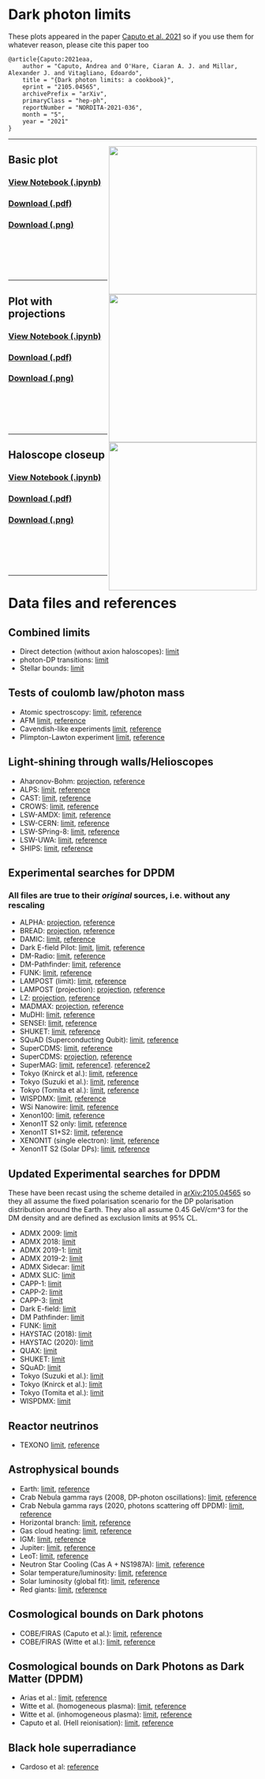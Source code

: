 # Dark photon limits

These plots appeared in the paper [Caputo et al. 2021](https://arxiv.org/abs/2105.04565) so if you use them for whatever reason, please cite this paper too
```
@article{Caputo:2021eaa,
    author = "Caputo, Andrea and O'Hare, Ciaran A. J. and Millar, Alexander J. and Vitagliano, Edoardo",
    title = "{Dark photon limits: a cookbook}",
    eprint = "2105.04565",
    archivePrefix = "arXiv",
    primaryClass = "hep-ph",
    reportNumber = "NORDITA-2021-036",
    month = "5",
    year = "2021"
}
```

---
[<img align="right" height="300" src="../plots/plots_png/DarkPhoton.png">](https://github.com/cajohare/AxionLimits/raw/master/plots/plots_png/DarkPhoton.png)
## Basic plot
### [View Notebook (.ipynb)](https://github.com/cajohare/AxionLimits/blob/master/DarkPhoton.ipynb)
### [Download (.pdf)](https://github.com/cajohare/AxionLimits/raw/master/plots/DarkPhoton.pdf)
### [Download (.png)](https://github.com/cajohare/AxionLimits/raw/master/plots/plots_png/DarkPhoton.png)
### &nbsp;
### &nbsp;
---
[<img align="right" height="300" src="../plots/plots_png/DarkPhoton_with_Projections.png">](https://github.com/cajohare/AxionLimits/raw/master/plots/plots_png/DarkPhoton_with_Projections.png)
## Plot with projections
### [View Notebook (.ipynb)](https://github.com/cajohare/AxionLimits/blob/master/DarkPhoton.ipynb)
### [Download (.pdf)](https://github.com/cajohare/AxionLimits/raw/master/plots/DarkPhoton_with_Projections.pdf)
### [Download (.png)](https://github.com/cajohare/AxionLimits/raw/master/plots/plots_png/DarkPhoton_with_Projections.png)
### &nbsp;
### &nbsp;
---
[<img align="right" height="300" src="../plots/plots_png/DarkPhoton_Haloscopes_Closeup.png">](https://github.com/cajohare/AxionLimits/raw/master/plots/plots_png/DarkPhoton_Haloscopes_Closeup.png)
## Haloscope closeup
### [View Notebook (.ipynb)](https://github.com/cajohare/AxionLimits/blob/master/DarkPhoton.ipynb)
### [Download (.pdf)](https://github.com/cajohare/AxionLimits/raw/master/plots/DarkPhoton_Haloscopes_Closeup.pdf)
### [Download (.png)](https://github.com/cajohare/AxionLimits/raw/master/plots/plots_png/DarkPhoton_Haloscopes_Closeup.png)
### &nbsp;
### &nbsp;
---
# Data files and references
## Combined limits
* Direct detection (without axion haloscopes): [limit](https://github.com/cajohare/AxionLimits/raw/master/limit_data/DarkPhoton/DP_Combined_DarkMatterSearches.txt)
* photon-DP transitions: [limit](https://github.com/cajohare/AxionLimits/raw/master/limit_data/DarkPhoton/DP_Combined_Laboratory.txt)
* Stellar bounds: [limit](https://github.com/cajohare/AxionLimits/raw/master/limit_data/DarkPhoton/DP_Combined_Stellar.txt)

## Tests of coulomb law/photon mass
* Atomic spectroscopy: [limit](https://github.com/cajohare/AxionLimits/raw/master/limit_data/DarkPhoton/Spectroscopy.txt), [reference](https://arxiv.org/abs/1008.3536)
* AFM [limit](https://github.com/cajohare/AxionLimits/raw/master/limit_data/DarkPhoton/AFM.txt), [reference](https://arxiv.org/abs/2008.02209)
* Cavendish-like experiments [limit](https://github.com/cajohare/AxionLimits/raw/master/limit_data/DarkPhoton/Coulomb.txt), [reference](https://arxiv.org/abs/2008.02209)
* Plimpton-Lawton experiment [limit](https://github.com/cajohare/AxionLimits/raw/master/limit_data/DarkPhoton/PlimptonLawton.txt), [reference](https://arxiv.org/abs/2008.02209)

## Light-shining through walls/Helioscopes
* Aharonov-Bohm: [projection](https://github.com/cajohare/AxionLimits/raw/master/limit_data/DarkPhoton/Projections/AharonovBohm.txt), [reference](https://arxiv.org/abs/1603.01282)
* ALPS: [limit](https://github.com/cajohare/AxionLimits/raw/master/limit_data/DarkPhoton/ALPS.txt), [reference](https://arxiv.org/abs/1004.1313)
* CAST: [limit](https://github.com/cajohare/AxionLimits/raw/master/limit_data/DarkPhoton/CAST.txt), [reference](https://arxiv.org/abs/0801.1527)
* CROWS: [limit](https://github.com/cajohare/AxionLimits/raw/master/limit_data/DarkPhoton/CROWS.txt), [reference](https://arxiv.org/abs/1310.8098)
* LSW-AMDX: [limit](https://github.com/cajohare/AxionLimits/raw/master/limit_data/DarkPhoton/LSW_ADMX.txt), [reference](https://arxiv.org/abs/1410.5244)
* LSW-CERN: [limit](https://github.com/cajohare/AxionLimits/raw/master/limit_data/DarkPhoton/LSW_CERN.txt), [reference](https://arxiv.org/abs/1207.3275)
* LSW-SPring-8: [limit](https://github.com/cajohare/AxionLimits/raw/master/limit_data/DarkPhoton/SPring-8.txt), [reference](https://arxiv.org/abs/1502.04490)
* LSW-UWA: [limit](https://github.com/cajohare/AxionLimits/raw/master/limit_data/DarkPhoton/LSW_UWA.txt), [reference](https://arxiv.org/abs/1003.0964)
* SHIPS: [limit](https://github.com/cajohare/AxionLimits/raw/master/limit_data/DarkPhoton/SHIPS.txt), [reference](https://arxiv.org/abs/1502.04490)


## Experimental searches for DPDM
### All files are true to their *original* sources, i.e. without any rescaling
* ALPHA: [projection](https://github.com/cajohare/AxionLimits/raw/master/limit_data/DarkPhoton/Projections/ALPHA.txt), [reference](https://arxiv.org/abs/2006.06836)
* BREAD: [projection](https://github.com/cajohare/AxionLimits/raw/master/limit_data/DarkPhoton/Projections/BREAD.txt), [reference](https://arxiv.org/abs/2111.12103)
* DAMIC: [limit](https://github.com/cajohare/AxionLimits/raw/master/limit_data/DarkPhoton/DAMIC.txt), [reference](https://arxiv.org/abs/1907.12628)
* Dark E-field Pilot: [limit](https://github.com/cajohare/AxionLimits/raw/master/limit_data/DarkPhoton/DarkEfield.txt), [limit](https://github.com/cajohare/AxionLimits/raw/master/limit_data/DarkPhoton/Projections/DarkEfield.txt), [reference](https://arxiv.org/abs/2101.02805)
* DM-Radio: [limit](https://github.com/cajohare/AxionLimits/raw/master/limit_data/DarkPhoton/Projections/DMRadio.txt), [reference](https://irwinlab.sites.stanford.edu/dark-matter-radio-dmradio)
* DM-Pathfinder: [limit](https://github.com/cajohare/AxionLimits/raw/master/limit_data/DarkPhoton/DM-Pathfinder.txt), [reference](https://arxiv.org/abs/1906.08814)
* FUNK: [limit](https://github.com/cajohare/AxionLimits/raw/master/limit_data/DarkPhoton/FUNK.txt), [reference](https://arxiv.org/abs/2003.13144)
* LAMPOST (limit): [limit](https://github.com/cajohare/AxionLimits/raw/master/limit_data/DarkPhoton/LAMPOST.txt), [reference](https://arxiv.org/abs/2110.01582)
* LAMPOST (projection): [projection](https://github.com/cajohare/AxionLimits/raw/master/limit_data/DarkPhoton/Projections/LAMPOST.txt), [reference](https://arxiv.org/abs/1803.11455)
* LZ: [projection](https://github.com/cajohare/AxionLimits/raw/master/limit_data/DarkPhoton/Projections/LZ.txt), [reference](https://arxiv.org/abs/2102.11740)
* MADMAX: [projection](https://github.com/cajohare/AxionLimits/raw/master/limit_data/DarkPhoton/Projections/MADMAX.txt), [reference](https://arxiv.org/abs/2006.06836)
* MuDHI: [limit](https://github.com/cajohare/AxionLimits/raw/master/limit_data/DarkPhoton/MuDHI.txt), [reference](https://arxiv.org/abs/2110.10497)
* SENSEI: [limit](https://github.com/cajohare/AxionLimits/raw/master/limit_data/DarkPhoton/SENSEI.txt), [reference](https://journals.aps.org/prl/abstract/10.1103/PhysRevLett.125.171802)
* SHUKET: [limit](https://github.com/cajohare/AxionLimits/raw/master/limit_data/DarkPhoton/SHUKET.txt), [reference](https://arxiv.org/abs/1905.05579)
* SQuAD (Superconducting Qubit): [limit](https://github.com/cajohare/AxionLimits/raw/master/limit_data/DarkPhoton/SQuAD.txt), [reference](https://arxiv.org/abs/2008.12231)
* SuperCDMS: [limit](https://github.com/cajohare/AxionLimits/raw/master/limit_data/DarkPhoton/SuperCDMS.txt), [reference](https://arxiv.org/abs/1911.11905)
* SuperCDMS: [projection](https://github.com/cajohare/AxionLimits/raw/master/limit_data/DarkPhoton/Projections/SuperCDMS.txt), [reference](https://link.springer.com/article/10.1007/JHEP06(2017)087)
* SuperMAG: [limit](https://github.com/cajohare/AxionLimits/raw/master/limit_data/DarkPhoton/SuperMAG.txt), [reference1](https://arxiv.org/abs/2106.00022). [reference2](https://arxiv.org/abs/2108.08852)
* Tokyo (Knirck et al.): [limit](https://github.com/cajohare/AxionLimits/raw/master/limit_data/DarkPhoton/Tokyo-Knirck.txt), [reference](https://arxiv.org/abs/1806.05120)
* Tokyo (Suzuki et al.): [limit](https://github.com/cajohare/AxionLimits/raw/master/limit_data/DarkPhoton/Tokyo-Dish.txt), [reference](https://arxiv.org/abs/2003.13144)
* Tokyo (Tomita et al.): [limit](https://github.com/cajohare/AxionLimits/raw/master/limit_data/DarkPhoton/Tokyo-Tomita.txt), [reference](https://arxiv.org/abs/2006.02828)
* WISPDMX: [limit](https://github.com/cajohare/AxionLimits/raw/master/limit_data/DarkPhoton/WISPDMX.txt), [reference](https://arxiv.org/abs/1907.12449)
* WSi Nanowire: [limit](https://github.com/cajohare/AxionLimits/raw/master/limit_data/DarkPhoton/WSi_Nanowire.txt), [reference](https://arxiv.org/abs/1903.05101)
* Xenon100: [limit](https://github.com/cajohare/AxionLimits/raw/master/limit_data/DarkPhoton/Xenon100.txt), [reference](https://link.springer.com/article/10.1007%2FJHEP06%282017%29087)
* Xenon1T S2 only: [limit](https://github.com/cajohare/AxionLimits/raw/master/limit_data/DarkPhoton/Xenon1T.txt), [reference](https://arxiv.org/abs/1907.11485)
* Xenon1T S1+S2: [limit](https://github.com/cajohare/AxionLimits/raw/master/limit_data/DarkPhoton/Xenon1T_S1S2.txt), [reference](https://arxiv.org/abs/2006.09721)
* XENON1T (single electron): [limit](https://github.com/cajohare/AxionLimits/raw/master/limit_data/DarkPhoton/XENON1T_SE.txt), [reference](https://arxiv.org/abs/2112.12116)
* Xenon1T S2 (Solar DPs): [limit](https://github.com/cajohare/AxionLimits/raw/master/limit_data/DarkPhoton/XENON1T_Solar_S2.txt), [reference](https://arxiv.org/abs/1907.11485)


## Updated Experimental searches for DPDM
These have been recast using the scheme detailed in [arXiv:2105.04565](https://arxiv.org/abs/2105.04565) so they all assume the fixed polarisation scenario for the DP polarisation distribution around the Earth. They also all assume 0.45 GeV/cm^3 for the DM density and are defined as exclusion limits at 95% CL.
* ADMX 2009: [limit](https://github.com/cajohare/AxionLimits/raw/master/limit_data/DarkPhoton/Rescaled/ADMX.txt)
* ADMX 2018: [limit](https://github.com/cajohare/AxionLimits/raw/master/limit_data/DarkPhoton/Rescaled/ADMX2018.txt)
* ADMX 2019-1: [limit](https://github.com/cajohare/AxionLimits/raw/master/limit_data/DarkPhoton/Rescaled/ADMX2019_1.txt)
* ADMX 2019-2: [limit](https://github.com/cajohare/AxionLimits/raw/master/limit_data/DarkPhoton/Rescaled/ADMX2019_2.txt)
* ADMX Sidecar: [limit](https://github.com/cajohare/AxionLimits/raw/master/limit_data/DarkPhoton/Rescaled/ADMX_Sidecar.txt)
* ADMX SLIC: [limit](https://github.com/cajohare/AxionLimits/raw/master/limit_data/DarkPhoton/Rescaled/ADMX_SLIC.txt)
* CAPP-1: [limit](https://github.com/cajohare/AxionLimits/raw/master/limit_data/DarkPhoton/Rescaled/CAPP-1.txt)
* CAPP-2: [limit](https://github.com/cajohare/AxionLimits/raw/master/limit_data/DarkPhoton/Rescaled/CAPP-2.txt)
* CAPP-3: [limit](https://github.com/cajohare/AxionLimits/raw/master/limit_data/DarkPhoton/Rescaled/CAPP-3.txt)
* Dark E-field: [limit](https://github.com/cajohare/AxionLimits/raw/master/limit_data/DarkPhoton/Rescaled/DarkEfield.txt)
* DM Pathfinder: [limit](https://github.com/cajohare/AxionLimits/raw/master/limit_data/DarkPhoton/Rescaled/DM-Pathfinder.txt)
* FUNK: [limit](https://github.com/cajohare/AxionLimits/raw/master/limit_data/DarkPhoton/Rescaled/FUNK.txt)
* HAYSTAC (2018): [limit](https://github.com/cajohare/AxionLimits/raw/master/limit_data/DarkPhoton/Rescaled/HAYSTAC.txt)
* HAYSTAC (2020): [limit](https://github.com/cajohare/AxionLimits/raw/master/limit_data/DarkPhoton/Rescaled/HAYSTAC_2020.txt)
* QUAX: [limit](https://github.com/cajohare/AxionLimits/raw/master/limit_data/DarkPhoton/Rescaled/QUAX.txt)
* SHUKET: [limit](https://github.com/cajohare/AxionLimits/raw/master/limit_data/DarkPhoton/Rescaled/SHUKET.txt)
* SQuAD: [limit](https://github.com/cajohare/AxionLimits/raw/master/limit_data/DarkPhoton/Rescaled/SQuAD.txt)
* Tokyo (Suzuki et al.): [limit](https://github.com/cajohare/AxionLimits/raw/master/limit_data/DarkPhoton/Rescaled/Tokyo-Dish.txt)
* Tokyo (Knirck et al.): [limit](https://github.com/cajohare/AxionLimits/raw/master/limit_data/DarkPhoton/Rescaled/Tokyo-Knirck.txt)
* Tokyo (Tomita et al.): [limit](https://github.com/cajohare/AxionLimits/raw/master/limit_data/DarkPhoton/Rescaled/Tokyo-Tomita.txt)
* WISPDMX: [limit](https://github.com/cajohare/AxionLimits/raw/master/limit_data/DarkPhoton/Rescaled/WISPDMX.txt)

## Reactor neutrinos
* TEXONO [limit](https://github.com/cajohare/AxionLimits/raw/master/limit_data/DarkPhoton/TEXONO.txt), [reference](https://arxiv.org/abs/1804.10777)

## Astrophysical bounds
* Earth: [limit](https://github.com/cajohare/AxionLimits/raw/master/limit_data/DarkPhoton/Earth.txt), [reference](https://arxiv.org/abs/2110.02875)
* Crab Nebula gamma rays (2008, DP-photon oscillations): [limit](https://github.com/cajohare/AxionLimits/raw/master/limit_data/DarkPhoton/Crab.txt), [reference](https://arxiv.org/abs/0810.5501)
* Crab Nebula gamma rays (2020, photons scattering off DPDM): [limit](https://github.com/cajohare/AxionLimits/raw/master/limit_data/DarkPhoton/Crab_2.txt), [reference](https://arxiv.org/abs/2002.01796)
* Horizontal branch: [limit](https://github.com/cajohare/AxionLimits/raw/master/limit_data/DarkPhoton/HB.txt), [reference](https://arxiv.org/abs/1305.2920)
* Gas cloud heating: [limit](https://github.com/cajohare/AxionLimits/raw/master/limit_data/DarkPhoton/GasClouds.txt), [reference](https://arxiv.org/abs/1812.10919)
* IGM: [limit](https://github.com/cajohare/AxionLimits/raw/master/limit_data/DarkPhoton/IGM.txt), [reference](https://arxiv.org/abs/1509.00039)
* Jupiter: [limit](https://github.com/cajohare/AxionLimits/raw/master/limit_data/DarkPhoton/Jupiter.txt), [reference](https://arxiv.org/abs/2110.02875)
* LeoT: [limit](https://github.com/cajohare/AxionLimits/raw/master/limit_data/DarkPhoton/LeoT.txt), [reference](https://arxiv.org/abs/1903.12190)
* Neutron Star Cooling (Cas A + NS1987A): [limit](https://github.com/cajohare/AxionLimits/raw/master/limit_data/DarkPhoton/NeutronStarCooling.txt), [reference](https://arxiv.org/abs/2012.05427)
* Solar temperature/luminosity: [limit](https://github.com/cajohare/AxionLimits/raw/master/limit_data/DarkPhoton/Solar.txt), [reference](https://arxiv.org/abs/1305.2920)
* Solar luminosity (global fit): [limit](https://github.com/cajohare/AxionLimits/raw/master/limit_data/DarkPhoton/Solar-Global.txt), [reference](https://arxiv.org/abs/1501.01639)
* Red giants: [limit](https://github.com/cajohare/AxionLimits/raw/master/limit_data/DarkPhoton/RG.txt), [reference](https://arxiv.org/abs/1305.2920)

## Cosmological bounds on Dark photons
* COBE/FIRAS (Caputo et al.): [limit](https://github.com/cajohare/AxionLimits/raw/master/limit_data/DarkPhoton/COBEFIRAS.txt), [reference](https://arxiv.org/abs/2002.05165)
* COBE/FIRAS (Witte et al.): [limit](https://github.com/cajohare/AxionLimits/raw/master/limit_data/DarkPhoton/COBEFIRAS.txt), [reference](https://arxiv.org/abs/1911.05086)

## Cosmological bounds on Dark Photons as Dark Matter (DPDM)
* Arias et al.: [limit](https://github.com/cajohare/AxionLimits/raw/master/limit_data/DarkPhoton/Cosmology_Arias.txt), [reference](https://arxiv.org/abs/1201.5902)
* Witte et al. (homogeneous plasma): [limit](https://github.com/cajohare/AxionLimits/raw/master/limit_data/DarkPhoton/Cosmology_Witte_homogeneous.txt), [reference](https://arxiv.org/abs/1911.05086)
* Witte et al. (inhomogeneous plasma): [limit](https://github.com/cajohare/AxionLimits/raw/master/limit_data/DarkPhoton/Cosmology_Witte_inhomogeneous.txt), [reference](https://arxiv.org/abs/2003.13698)
* Caputo et al. (HeII reionisation): [limit](https://github.com/cajohare/AxionLimits/raw/master/limit_data/DarkPhoton/Cosmology_Caputo_HeII.txt), [reference](https://arxiv.org/abs/2002.05165)

## Black hole superradiance
* Cardoso et al: [reference](https://arxiv.org/abs/1801.01420)
